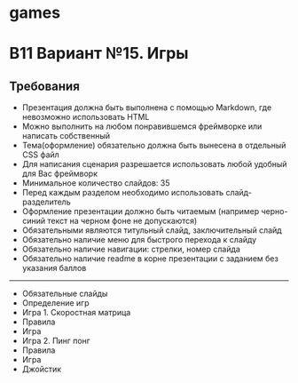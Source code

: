 # games
B11
Вариант №15. Игры
=========
Требования
-------
- Презентация должна быть выполнена с помощью Markdown, где невозможно использовать HTML
- Можно выполнить на любом понравившемся фреймворке или написать собственный
- Тема(оформление) обязательно должна быть вынесена в отдельный CSS файл
- Для написания сценария разрешается использовать любой удобный для Вас фреймворк
- Минимальное количество слайдов: 35
- Перед каждым разделом необходимо использовать слайд-разделитель
- Оформление презентации должно быть читаемым (например черно-синий текст на черном фоне не допускаются)
- Обязательными являются титульный слайд, заключительный слайд
- Обязательно наличие меню для быстрого перехода к слайду
- Обязательно наличие навигации: стрелки, номер слайда
- Обязательно наличие readme в корне презентации с заданием без указания баллов
---------
- Обязательные слайды
- Определение игр
- Игра 1. Скоростная матрица
- Правила
- Игра
- Игра 2. Пинг понг
- Правила
- Игра
- Джойстик